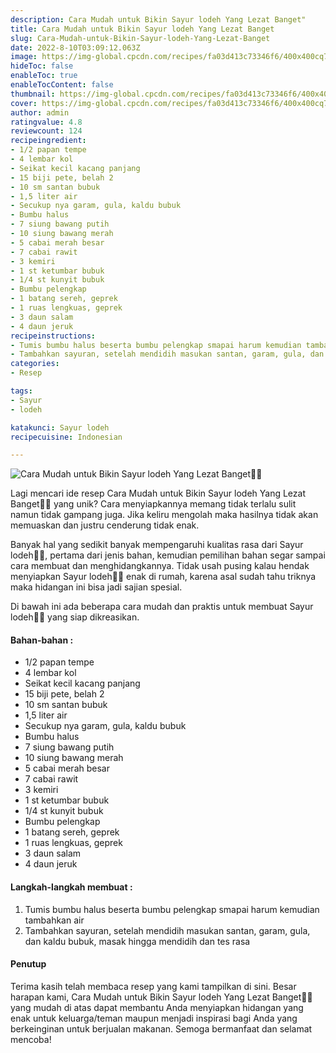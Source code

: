 ```yaml
---
description: Cara Mudah untuk Bikin Sayur lodeh Yang Lezat Banget"
title: Cara Mudah untuk Bikin Sayur lodeh Yang Lezat Banget
slug: Cara-Mudah-untuk-Bikin-Sayur-lodeh-Yang-Lezat-Banget
date: 2022-8-10T03:09:12.063Z
image: https://img-global.cpcdn.com/recipes/fa03d413c73346f6/400x400cq70/photo.jpg
hideToc: false
enableToc: true
enableTocContent: false
thumbnail: https://img-global.cpcdn.com/recipes/fa03d413c73346f6/400x400cq70/photo.jpg
cover: https://img-global.cpcdn.com/recipes/fa03d413c73346f6/400x400cq70/photo.jpg
author: admin
ratingvalue: 4.8
reviewcount: 124
recipeingredient:
- 1/2 papan tempe
- 4 lembar kol
- Seikat kecil kacang panjang
- 15 biji pete, belah 2
- 10 sm santan bubuk
- 1,5 liter air
- Secukup nya garam, gula, kaldu bubuk
- Bumbu halus
- 7 siung bawang putih
- 10 siung bawang merah
- 5 cabai merah besar
- 7 cabai rawit
- 3 kemiri
- 1 st ketumbar bubuk
- 1/4 st kunyit bubuk
- Bumbu pelengkap
- 1 batang sereh, geprek
- 1 ruas lengkuas, geprek
- 3 daun salam
- 4 daun jeruk
recipeinstructions:
- Tumis bumbu halus beserta bumbu pelengkap smapai harum kemudian tambahkan air
- Tambahkan sayuran, setelah mendidih masukan santan, garam, gula, dan kaldu bubuk, masak hingga mendidih dan tes rasa
categories:
- Resep

tags:
- Sayur
- lodeh

katakunci: Sayur lodeh
recipecuisine: Indonesian

---
```


![Cara Mudah untuk Bikin Sayur lodeh Yang Lezat Banget👩‍🍳](https://img-global.cpcdn.com/recipes/fa03d413c73346f6/400x400cq70/photo.jpg)

Lagi mencari ide resep Cara Mudah untuk Bikin Sayur lodeh Yang Lezat Banget👩‍🍳 yang unik? Cara menyiapkannya memang tidak terlalu sulit namun tidak gampang juga. Jika keliru mengolah maka hasilnya tidak akan memuaskan dan justru cenderung tidak enak.

Banyak hal yang sedikit banyak mempengaruhi kualitas rasa dari Sayur lodeh👩‍🍳, pertama dari jenis bahan, kemudian pemilihan bahan segar sampai cara membuat dan menghidangkannya. Tidak usah pusing kalau hendak menyiapkan Sayur lodeh👩‍🍳 enak di rumah, karena asal sudah tahu triknya maka hidangan ini bisa jadi sajian spesial.

Di bawah ini ada beberapa cara mudah dan praktis untuk membuat Sayur lodeh👩‍🍳 yang siap dikreasikan.

<!--inarticleads1-->

#### Bahan-bahan :

- 1/2 papan tempe
- 4 lembar kol
- Seikat kecil kacang panjang
- 15 biji pete, belah 2
- 10 sm santan bubuk
- 1,5 liter air
- Secukup nya garam, gula, kaldu bubuk
- Bumbu halus
- 7 siung bawang putih
- 10 siung bawang merah
- 5 cabai merah besar
- 7 cabai rawit
- 3 kemiri
- 1 st ketumbar bubuk
- 1/4 st kunyit bubuk
- Bumbu pelengkap
- 1 batang sereh, geprek
- 1 ruas lengkuas, geprek
- 3 daun salam
- 4 daun jeruk

<!--inarticleads2-->

#### Langkah-langkah membuat :

1. Tumis bumbu halus beserta bumbu pelengkap smapai harum kemudian tambahkan air
1. Tambahkan sayuran, setelah mendidih masukan santan, garam, gula, dan kaldu bubuk, masak hingga mendidih dan tes rasa

#### Penutup

Terima kasih telah membaca resep yang kami tampilkan di sini. Besar harapan kami, Cara Mudah untuk Bikin Sayur lodeh Yang Lezat Banget👩‍🍳 yang mudah di atas dapat membantu Anda menyiapkan hidangan yang enak untuk keluarga/teman maupun menjadi inspirasi bagi Anda yang berkeinginan untuk berjualan makanan. Semoga bermanfaat dan selamat mencoba!